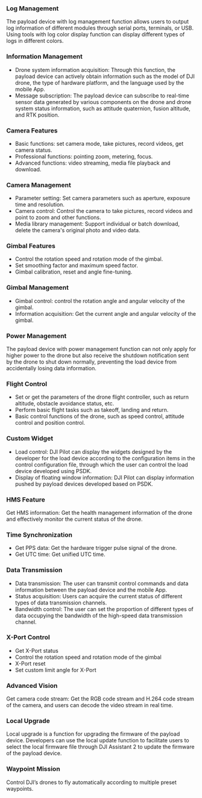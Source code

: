 

### Log Management
The payload device with log management function allows users to output log information of different modules through serial ports, terminals, or USB. Using tools with log color display function can display different types of logs in different colors.

### Information Management     
* Drone system information acquisition: Through this function, the payload device can actively obtain information such as the model of DJI drone, the type of hardware platform, and the language used by the mobile App.
* Message subscription: The payload device can subscribe to real-time sensor data generated by various components on the drone and drone system status information, such as attitude quaternion, fusion altitude, and RTK position.

### Camera Features
* Basic functions: set camera mode, take pictures, record videos, get camera status.
* Professional functions: pointing zoom, metering, focus.
* Advanced functions: video streaming, media file playback and download.

### Camera Management
* Parameter setting: Set camera parameters such as aperture, exposure time and resolution.
* Camera control: Control the camera to take pictures, record videos and point to zoom and other functions.
* Media library management: Support individual or batch download, delete the camera's original photo and video data.

### Gimbal Features
* Control the rotation speed and rotation mode of the gimbal.
* Set smoothing factor and maximum speed factor.
* Gimbal calibration, reset and angle fine-tuning.

### Gimbal Management
* Gimbal control: control the rotation angle and angular velocity of the gimbal.
* Information acquisition: Get the current angle and angular velocity of the gimbal.

### Power Management    
The payload device with power management function can not only apply for higher power to the drone but also receive the shutdown notification sent by the drone to shut down normally, preventing the load device from accidentally losing data information.

### Flight Control
* Set or get the parameters of the drone flight controller, such as return altitude, obstacle avoidance status, etc.
* Perform basic flight tasks such as takeoff, landing and return.
* Basic control functions of the drone, such as speed control, attitude control and position control.

### Custom Widget     
* Load control: DJI Pilot can display the widgets designed by the developer for the load device according to the configuration items in the control configuration file, through which the user can control the load device developed using PSDK.
* Display of floating window information: DJI Pilot can display information pushed by payload devices developed based on PSDK.

### HMS Feature
Get HMS information: Get the health management information of the drone and effectively monitor the current status of the drone.

### Time Synchronization
* Get PPS data: Get the hardware trigger pulse signal of the drone.
* Get UTC time: Get unified UTC time.

### Data Transmission
* Data transmission: The user can transmit control commands and data information between the payload device and the mobile App.
* Status acquisition: Users can acquire the current status of different types of data transmission channels.
* Bandwidth control: The user can set the proportion of different types of data occupying the bandwidth of the high-speed data transmission channel.

### X-Port Control
* Get X-Port status
* Control the rotation speed and rotation mode of the gimbal
* X-Port reset
* Set custom limit angle for X-Port

### Advanced Vision

Get camera code stream: Get the RGB code stream and H.264 code stream of the camera, and users can decode the video stream in real time.

### Local Upgrade
Local upgrade is a function for upgrading the firmware of the payload device. Developers can use the local update function to facilitate users to select the local firmware file through DJI Assistant 2 to update the firmware of the payload device.

### Waypoint Mission
Control DJI’s drones to fly automatically according to multiple preset waypoints.